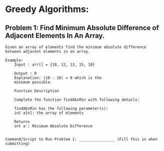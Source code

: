 # Greedy Algorithms:

## Problem 1: Find Minimum Absolute Difference of Adjacent Elements In An Array.

    Given an array of elements find the minimum absolute difference
    between adjacent elements in an array.

    Example:
        Input : arr[] = {10, 12, 13, 15, 10}

        Output : 0
        Explanation: |10 - 10| = 0 which is the
        minimum possible.

        Function Description

        Complete the function findAbsMin with following details:

        findAbsMin has the following parameter(s):
        int a[n]: the array of elements

        Returns
        int a': Minimum Absolute Difference


    Command/Script to Run Problem 1: ________________ (Fill this in when submitting)

